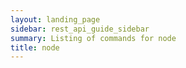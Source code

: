 ```yaml
---
layout: landing_page
sidebar: rest_api_guide_sidebar
summary: Listing of commands for node
title: node
---
```

